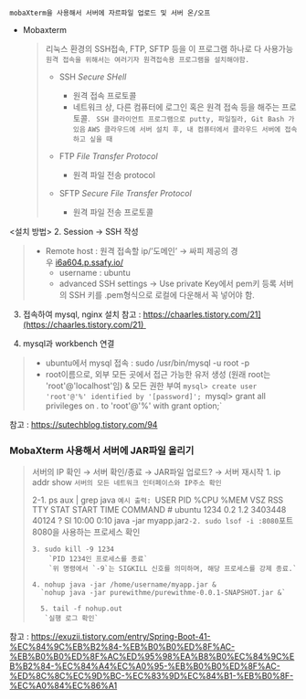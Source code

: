 `mobaXterm을 사용해서 서버에 자르파일 업로드 및 서버 온/오프`

- Mobaxterm 
	> 리눅스 환경의 SSH접속, FTP,  SFTP 등을 이 프로그램 하나로 다 사용가능
	> `원격 접속을 위해서는 여러기자 원격접속용 프로그램을 설치해야함.`
	> 
	> - SSH  _Secure SHell_
	> 	- 원격 접속 프로토콜
	> 	- 네트워크 상, 다른 컴퓨터에 로그인 혹은 원격 접속 등을 해주는 프로토콜.
	> 	   ` SSH 클라이언트 프로그램으로 putty, 파일질라, Git Bash 가 있음`
	> 	   `AWS 클라우드에 서버 설치 후, 내 컴퓨터에서 클라우드 서버에 접속하고 싶을 때`
	> 	   
	> - FTP    _File Transfer Protocol_
	> 	- 원격 파일 전송 protocol
	>   
	> - SFTP   _Secure File Transfer Protocol_
	> 	 - 원격 파일 전송 프로토콜
	



<설치 방법> 
2. Session → SSH 작성
   >- Remote host : 원격 접속할 ip/’도메인’ → 싸피 제공의 경우 [i6a604.p.ssafy.io/](http://i6a604.p.ssafy.io/)
   >   - username : ubuntu
   >   - advanced SSH settings → Use private Key에서 pem키 등록
   > 						  서버의 SSH 키를 .pem형식으로 로컬에 다운해서 꼭 넣어야 함.

3. 접속하여 mysql, nginx 설치
	 참고 : https://chaarles.tistory.com/21](https://chaarles.tistory.com/21) 


4. mysql과 workbench 연결
>	- ubuntu에서 mysql 접속 : sudo /usr/bin/mysql -u root -p
>	-  root이름으로, 외부 모든 곳에서 접근 가능한 유저 생성 
>	    (원래 root는 'root'@'localhost'임) & 모든 권한 부여
>	    `mysql> create user 'root'@'%' identified by '[password]';
>	     `mysql> grant all privileges on *.* to 'root'@'%' with grant option;`

참고 :  https://sutechblog.tistory.com/94 



###  MobaXterm 사용해서 서버에 JAR파일 올리기
> 서버의 IP 확인 → 서버 확인/종료 → JAR파일 업로드? → 서버 재시작
> 	  1. ip addr show
> 		  `서버의 모든 네트워크 인터페이스와 IP주소 확인`
> 	
> 	 2-1. ps aux | grep java 
> 		   `예시 출력:
> 		   `USER   PID %CPU %MEM VSZ    RSS TTY STAT START TIME COMMAND #          ubuntu 1234 0.2 1.2 3403448 40124 ?  Sl  10:00 0:10 java -jar myapp.jar`
> 	  2-2. sudo lsof -i :8080
> 		 `포트 8080을 사용하는 프로세스 확인
> 	  
> 	  3. sudo kill -9 1234
> 		  `PID 1234인 프로세스를 종료`
> 		  `위 명령에서 `-9`는 SIGKILL 신호를 의미하며, 해당 프로세스를 강제 종료.`
> 	  
> 	  4. nohup java -jar /home/username/myapp.jar &
> 	    `nohup java -jar purewithme/purewithme-0.0.1-SNAPSHOT.jar &`
> 	    
>       5. tail -f nohup.out  
> 	     `실행 로그 확인` 



참고 : 
https://exuzii.tistory.com/entry/Spring-Boot-41-%EC%84%9C%EB%B2%84-%EB%B0%B0%ED%8F%AC-%EB%B0%B0%ED%8F%AC%ED%95%98%EA%B8%B0%EC%84%9C%EB%B2%84-%EC%84%A4%EC%A0%95-%EB%B0%B0%ED%8F%AC-%ED%8C%8C%EC%9D%BC-%EC%83%9D%EC%84%B1-%EB%B0%8F-%EC%A0%84%EC%86%A1